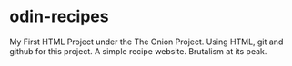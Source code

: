 # odin-recipes

My First HTML Project under the The Onion Project. Using HTML, git and github for this project. A simple recipe website. Brutalism at its peak.
